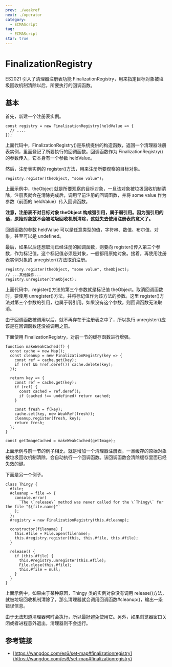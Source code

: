 ```yaml
---
prev: ./weakref
next: ./operator
category:
  - ECMAScript
tag:
  - ECMAScript
star: true
---
```


# FinalizationRegistry

ES2021 引入了清理器注册表功能 FinalizationRegistry，用来指定目标对象被垃圾回收机制清除以后，所要执行的回调函数。

<!-- more -->

## 基本

首先，新建一个注册表实例。

```js:no-line-numbers
const registry = new FinalizationRegistry(heldValue => {
  // ....
});
```

上面代码中，FinalizationRegistry()是系统提供的构造函数，返回一个清理器注册表实例，里面登记了所要执行的回调函数。回调函数作为 FinalizationRegistry()的参数传入，它本身有一个参数 heldValue。

然后，注册表实例的 register()方法，用来注册所要观察的目标对象。

```js:no-line-numbers
registry.register(theObject, "some value");
```

上面示例中，theObject 就是所要观察的目标对象，一旦该对象被垃圾回收机制清除，注册表就会在清除完成后，调用早前注册的回调函数，并将 some value 作为参数（前面的 heldValue）传入回调函数。

**注意，注册表不对目标对象 theObject 构成强引用，属于弱引用。因为强引用的话，原始对象就不会被垃圾回收机制清除，这就失去使用注册表的意义了。**

回调函数的参数 heldValue 可以是任意类型的值，字符串、数值、布尔值、对象，甚至可以是 undefined。

最后，如果以后还想取消已经注册的回调函数，则要向 register()传入第三个参数，作为标记值。这个标记值必须是对象，一般都用原始对象。接着，再使用注册表实例对象的 unregister()方法取消注册。

```js:no-line-numbers
registry.register(theObject, "some value", theObject);
// ...其他操作...
registry.unregister(theObject);
```

上面代码中，register()方法的第三个参数就是标记值 theObject。取消回调函数时，要使用 unregister()方法，并将标记值作为该方法的参数。这里 register()方法对第三个参数的引用，也属于弱引用。如果没有这个参数，则回调函数无法取消。

由于回调函数被调用以后，就不再存在于注册表之中了，所以执行 unregister()应该是在回调函数还没被调用之前。

下面使用 FinalizationRegistry，对前一节的缓存函数进行增强。

```jjs:no-line-numbers
function makeWeakCached(f) {
  const cache = new Map();
  const cleanup = new FinalizationRegistry(key => {
    const ref = cache.get(key);
    if (ref && !ref.deref()) cache.delete(key);
  });

  return key => {
    const ref = cache.get(key);
    if (ref) {
      const cached = ref.deref();
      if (cached !== undefined) return cached;
    }

    const fresh = f(key);
    cache.set(key, new WeakRef(fresh));
    cleanup.register(fresh, key);
    return fresh;
  };
}

const getImageCached = makeWeakCached(getImage);
```

上面示例与前一节的例子相比，就是增加一个清理器注册表，一旦缓存的原始对象被垃圾回收机制清除，会自动执行一个回调函数。该回调函数会清除缓存里面已经失效的键。

下面是另一个例子。

```js:no-line-numbers
class Thingy {
  #file;
  #cleanup = file => {
    console.error(
      `The \`release\` method was never called for the \`Thingy\` for the file "${file.name}"`
    );
  };
  #registry = new FinalizationRegistry(this.#cleanup);

  constructor(filename) {
    this.#file = File.open(filename);
    this.#registry.register(this, this.#file, this.#file);
  }

  release() {
    if (this.#file) {
      this.#registry.unregister(this.#file);
      File.close(this.#file);
      this.#file = null;
    }
  }
}
```

上面示例中，如果由于某种原因，Thingy 类的实例对象没有调用 release()方法，就被垃圾回收机制清除了，那么清理器就会调用回调函数#cleanup()，输出一条错误信息。

由于无法知道清理器何时会执行，所以最好避免使用它。另外，如果浏览器窗口关闭或者进程意外退出，清理器则不会运行。

## 参考链接

- [https://wangdoc.com/es6/set-map#finalizationregistry](https://wangdoc.com/es6/set-map#finalizationregistry)
